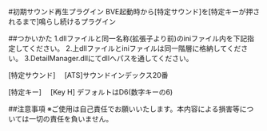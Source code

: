 #初期サウンド再生プラグイン
BVE起動時から[特定サウンド]を[特定キーが押されるまで]鳴らし続けるプラグイン

##つかいかた
1.dllファイルと同一名称(拡張子より前)のiniファイル内を下記指定してください。
2.上dllファイルとiniファイルは同一階層に格納してください。
3.DetailManager.dllにてdllへパスを通してください。

[特定サウンド]
　[ATS]サウンドインデックス20番

[特定キー]
　[Key H] デフォルトはD6(数字キーの6)

##注意事項
 ※ご使用は自己責任でお願いいたします。本内容による損害等については一切の責任を負いません。
